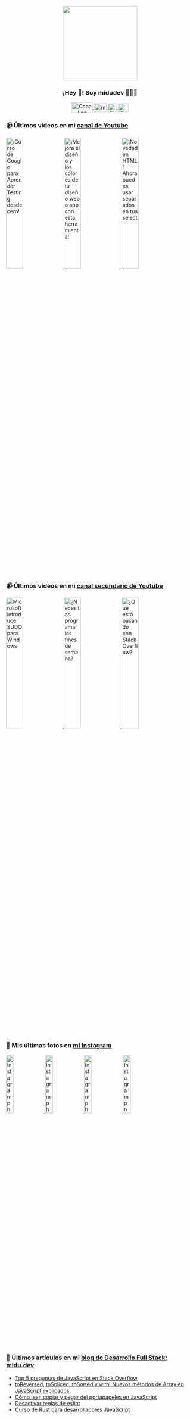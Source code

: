 <p align="center" width="300">
   <img align="center" width="200" src="https://user-images.githubusercontent.com/1561955/106762302-fda9de00-6635-11eb-99be-3ef744e60c0e.png" />
   <h3 align="center">¡Hey 👋! Soy midudev 👨🏻‍💻</h3>
</p>

<p align="center">
   <a href="https://twitch.tv/midudev" target="blank">
    <img align="center" src="https://upload.wikimedia.org/wikipedia/commons/c/ce/Twitch_logo_2019.svg" alt="Canal de Twitch de midudev" height="28px" width="56px" />
  </a>
  <span style="width: 8px;"> </span>
   <a href="https://youtube.com/midudev" target="blank">
    <img align="center" src="https://upload.wikimedia.org/wikipedia/commons/0/09/YouTube_full-color_icon_%282017%29.svg" alt="midudev" height="23px" width="33px" />
  </a>
  <span style="width: 8px;"> </span>
  <a href="https://instagram.com/midu.dev" target="blank">
    <img align="center" src="https://upload.wikimedia.org/wikipedia/commons/e/e7/Instagram_logo_2016.svg" alt="Canal de Instagram de midu.dev" height="23px" width="23px" />
  </a>
  <span style="width: 8px;"> </span>
  <a href="https://twitter.com/midudev" target="blank">
    <img align="center" src="https://upload.wikimedia.org/wikipedia/commons/thumb/6/6f/Logo_of_Twitter.svg/2491px-Logo_of_Twitter.svg.png" alt="Canal de Twitter de midudev" height="23px" width="28px" />
  </a>
</p>

### 📹 Últimos vídeos en mi [canal de Youtube](https://youtube.com/midudev?sub_confirmation=1)

<a href='https://youtu.be/tmRJ9GZhxqM' target='_blank'>
  <img width='30%' src='https://img.youtube.com/vi/tmRJ9GZhxqM/mqdefault.jpg' alt='¡Curso de Google para Aprender Testing desde cero!' />
</a>
<a href='https://youtu.be/e6bDFrxKYUE' target='_blank'>
  <img width='30%' src='https://img.youtube.com/vi/e6bDFrxKYUE/mqdefault.jpg' alt='¡Mejora el diseño y los colores de tu diseño web o app con esta herramienta!' />
</a>
<a href='https://youtu.be/_vwLo7ykQ2c' target='_blank'>
  <img width='30%' src='https://img.youtube.com/vi/_vwLo7ykQ2c/mqdefault.jpg' alt='¡Novedad en HTML! Ahora puedes usar separados en tus select' />
</a>

### 📹 Últimos vídeos en mi [canal secundario de Youtube](https://youtube.com/midulive?sub_confirmation=1)

<a href='https://youtu.be/MCsKtfgSfQo' target='_blank'>
  <img width='30%' src='https://img.youtube.com/vi/MCsKtfgSfQo/mqdefault.jpg' alt='Microsoft introduce SUDO para Windows' />
</a>
<a href='https://youtu.be/3xP0Hg0xCMw' target='_blank'>
  <img width='30%' src='https://img.youtube.com/vi/3xP0Hg0xCMw/mqdefault.jpg' alt='¿Necesitas programar los fines de semana?' />
</a>
<a href='https://youtu.be/AI3PBMjUxyY' target='_blank'>
  <img width='30%' src='https://img.youtube.com/vi/AI3PBMjUxyY/mqdefault.jpg' alt='¿Qué está pasando con Stack Overflow?' />
</a>

### 📸 Mis últimas fotos en [mi Instagram](https://instagram.com/midu.dev)

<a href='https://instagram.com/p/C0CN7G_tqtL' target='_blank'>
  <img width='20%' src='https://instagram.fkiv3-1.fna.fbcdn.net/v/t51.2885-15/404570989_310584011839619_4181433579164759611_n.jpg?stp=dst-jpg_e15_fr_p1080x1080&_nc_ht=instagram.fkiv3-1.fna.fbcdn.net&_nc_cat=111&_nc_ohc=1mAyVBab7j0AX-GPOdF&edm=APU89FABAAAA&ccb=7-5&oh=00_AfB8zEr0pqfSEATTXkBPzu_AfmLY8l-0HGXi4QB7u-dSUA&oe=65CC32DB&_nc_sid=bc0c2c' alt='Instagram photo' />
</a>
<a href='https://instagram.com/p/C3QSejhtXk9' target='_blank'>
  <img width='20%' src='https://instagram.fkiv3-1.fna.fbcdn.net/v/t51.2885-15/427492380_1092934558524727_1832270318537251419_n.jpg?stp=dst-jpg_e15&_nc_ht=instagram.fkiv3-1.fna.fbcdn.net&_nc_cat=107&_nc_ohc=lo5aM2TZxlsAX9_an6_&edm=APU89FABAAAA&ccb=7-5&oh=00_AfDfd1OThtavm3F_k0xdjWWZ8WD-fek-8gMJkErzirDZVA&oe=65CC4FED&_nc_sid=bc0c2c' alt='Instagram photo' />
</a>
<a href='https://instagram.com/p/C3NzgszttsI' target='_blank'>
  <img width='20%' src='https://instagram.fkiv3-1.fna.fbcdn.net/v/t39.30808-6/427997154_18219082993277303_4490994277234505885_n.jpg?stp=dst-jpg_e35_p1080x1080_sh0.08&_nc_ht=instagram.fkiv3-1.fna.fbcdn.net&_nc_cat=111&_nc_ohc=ZsQk0c0_AAkAX9pfC9i&edm=APU89FAAAAAA&ccb=7-5&oh=00_AfBU598CT1JFsJJrgN46a9l338Up4SOj4OP98WVLiKjlxA&oe=65D02550&_nc_sid=bc0c2c' alt='Instagram photo' />
</a>
<a href='https://instagram.com/p/C3Ib3O3NDsF' target='_blank'>
  <img width='20%' src='https://instagram.fkiv3-1.fna.fbcdn.net/v/t51.2885-15/426131350_337593442596726_3587129323032392877_n.jpg?stp=dst-jpg_e15&_nc_ht=instagram.fkiv3-1.fna.fbcdn.net&_nc_cat=106&_nc_ohc=R3oYCwL-DlAAX8eE_RQ&edm=APU89FABAAAA&ccb=7-5&oh=00_AfBMs2gu-GGOZ-SyXVuggOpFLAb0W6H-huKSgUF3Nm2kBQ&oe=65CC09C7&_nc_sid=bc0c2c' alt='Instagram photo' />
</a>

### 📝 Últimos artículos en mi [blog de Desarrollo Full Stack: midu.dev](https://midu.dev)
- [Top 5 preguntas de JavaScript en Stack Overflow](https://midu.dev/top-5-preguntas-javascript-stack-overflow/)
- [toReversed, toSpliced, toSorted y with. Nuevos métodos de Array en JavaScript explicados.](https://midu.dev/to-reversed-to-spliced-to-sorted-with/)
- [Cómo leer, copiar y pegar del portapapeles en JavaScript](https://midu.dev/leer-copiar-pegar-portapapeles-javascript/)
- [Desactivar reglas de eslint](https://midu.dev/desactivar-reglas-eslint/)
- [Curso de Rust para desarrolladores JavaScript](https://midu.dev/rust-para-desarrolladores-javascript/)
